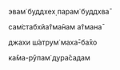эвам̇ буддхех̣ парам̇ буддхва̄

сам̇стабхйа̄тма̄нам а̄тмана̄

джахи ш́атрум̇ маха̄-ба̄хо

ка̄ма-рӯпам̇ дура̄садам